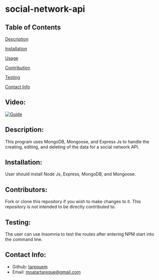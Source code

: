 # social-network-api

## Table of Contents 
[Description](#description)

[Installation](#installation)

[Usage](#usage)

[Contribution](#contributors)

[Testing](#test)
  
[Contact Info](#contact-info)
  
## Video:
[![Guide](https://img.youtube.com/vi/MjEctsxWScM/0.jpg)](https://www.youtube.com/watch?v=MjEctsxWScM)

## Description:
This program uses MongoDB, Mongoose, and Express Js to handle the creating, editing, and deleting of the data for a social network API. 

## Installation:
User should install Node Js, Express, MongoDB, and Mongoose.

## Contributors:
Fork or clone this repository if you wish to make changes to it. This repository is not intended to be directly contributed to. 

## Testing:
The user can use Insomnia to test the routes after entering NPM start into the command line. 

## Contact Info:
- Github: [tarequem](https://github.com/tarequem)
- Email: moatartareque@gmail.com 
